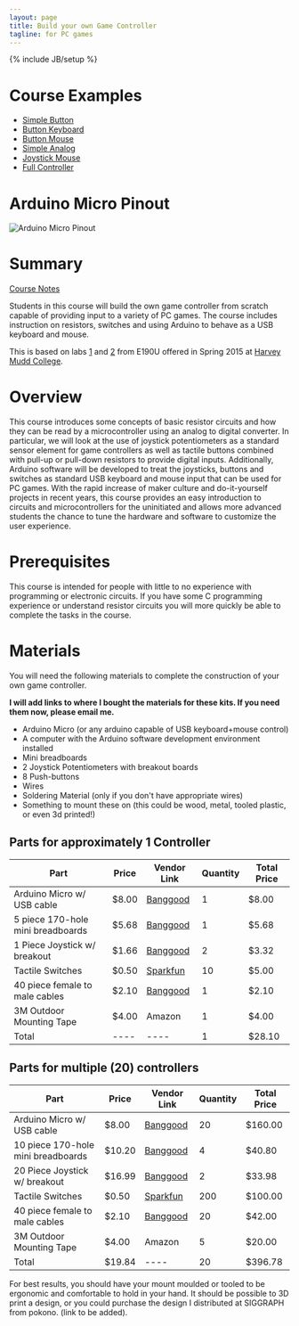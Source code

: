 ```yaml
---
layout: page
title: Build your own Game Controller
tagline: for PC games
---
```

{% include JB/setup %}

# Course Examples

* [Simple Button](/class/ex/SimpleButton.txt)
* [Button Keyboard](/class/ex/ButtonKeyboard.txt)
* [Button Mouse](/class/ex/ButtonMouse.txt)
* [Simple Analog](/class/ex/SimpleAnalog.txt)
* [Joystick Mouse](/class/ex/JoystickMouse.txt)
* [Full Controller](/class/ex/BasicController.txt)

# Arduino Micro Pinout
![Arduino Micro Pinout](https://www.arduino.cc/en/uploads/Main/ArduinoMicro_Pinout3.png)

# Summary

[Course Notes](/class/controllerCourseNotes.pdf)

Students in this course will build the own game controller from
scratch capable of providing input to a variety of PC games. The
course includes instruction on resistors, switches and using Arduino
to behave as a USB keyboard and mouse.

This is based on labs [1](http://pages.hmc.edu/jspjut/class/s2015/e190u/lab/lab1.html) and 
[2](http://pages.hmc.edu/jspjut/class/s2015/e190u/lab/lab2.html) 
from E190U offered in Spring 2015 at [Harvey Mudd College](http://www.hmc.edu).

# Overview

This course introduces some concepts of basic resistor circuits and
how they can be read by a microcontroller using an analog to digital
converter. 
In particular, we will look at the use of joystick potentiometers as a
standard sensor element for game controllers as well as tactile
buttons combined with pull-up or pull-down resistors to provide
digital inputs.
Additionally, Arduino software will be developed to treat the
joysticks, buttons and switches as standard USB keyboard and mouse
input that can be used for PC games.
With the rapid increase of maker culture and do-it-yourself projects
in recent years, this course provides an easy introduction to circuits
and microcontrollers for the uninitiated and allows more advanced
students the chance to tune the hardware and software to customize the
user experience.

# Prerequisites

This course is intended for people with little to no experience with
programming or electronic circuits.
If you have some C programming experience or understand resistor
circuits you will more quickly be able to complete the tasks in the
course.

# Materials

You will need the following materials to complete the construction of
your own game controller.

**I will add links to where I bought the materials for these kits. If you need them now, please email me.**

* Arduino Micro (or any arduino capable of USB keyboard+mouse control)
* A computer with the Arduino software development environment installed
* Mini breadboards
* 2 Joystick Potentiometers with breakout boards
* 8 Push-buttons
* Wires
* Soldering Material (only if you don't have appropriate wires)
* Something to mount these on (this could be wood, metal, tooled plastic, or even 3d printed!)

## Parts for approximately 1 Controller

| Part | Price | Vendor Link | Quantity | Total Price |
|------|-------|-------------|----------|-------------|
|Arduino Micro w/ USB cable | $8.00 | [Banggood](http://www.banggood.com/Micro-R3-ATmega32u4-Microcontroller-Board-With-USB-Cable-For-Arduino-p-911099.html) | 1 | $8.00 |
|5 piece 170-hole mini breadboards | $5.68 | [Banggood](http://www.banggood.com/5Pcs-White-170-Holes-Mini-Solderless-Prototype-Breadboard-For-Arduino-p-950716.html) | 1 | $5.68 |
|1 Piece Joystick w/ breakout | $1.66 | [Banggood](http://www.banggood.com/PS2-Game-Joystick-Module-For-Arduino-p-76465.html) | 2 | $3.32 |
| Tactile Switches | $0.50 | [Sparkfun](https://www.sparkfun.com/products/9190) | 10 | $5.00 |
|40 piece female to male cables | $2.10 | [Banggood](http://www.banggood.com/40pcs-20cm-Male-to-Female-Jumper-Jump-Cable-Wire-For-Arduino-p-75613.html) | 1 | $2.10 |
|3M Outdoor Mounting Tape | $4.00 | Amazon | 1 | $4.00 |
|Total | ---- | ---- | 1 | $28.10 |

## Parts for multiple (20) controllers

| Part | Price | Vendor Link | Quantity | Total Price |
|------|-------|-------------|----------|-------------|
|Arduino Micro w/ USB cable | $8.00 | [Banggood](http://www.banggood.com/Micro-R3-ATmega32u4-Microcontroller-Board-With-USB-Cable-For-Arduino-p-911099.html) | 20 | $160.00 |
|10 piece 170-hole mini breadboards | $10.20 | [Banggood](http://www.banggood.com/10Pcs-White-170-Holes-Mini-Solderless-Prototype-Breadboard-For-Arduino-p-950771.html) | 4 | $40.80 |
|20 Piece Joystick w/ breakout | $16.99 | [Banggood](http://www.banggood.com/20Pcs-PS2-Game-Joystick-Module-For-Arduino-p-951191.html) | 2 | $33.98 |
| Tactile Switches | $0.50 | [Sparkfun](https://www.sparkfun.com/products/9190) | 200 | $100.00 |
|40 piece female to male cables | $2.10 | [Banggood](http://www.banggood.com/40pcs-20cm-Male-to-Female-Jumper-Jump-Cable-Wire-For-Arduino-p-75613.html) | 20 | $42.00 |
|3M Outdoor Mounting Tape | $4.00 | Amazon | 5 | $20.00 |
|Total | $19.84 | ---- | 20 | $396.78 |

For best results, you should have your mount moulded or tooled to be
ergonomic and comfortable to hold in your hand.
It should be possible to 3D print a design, or you could purchase the 
design I distributed at SIGGRAPH from pokono. (link to be added).

